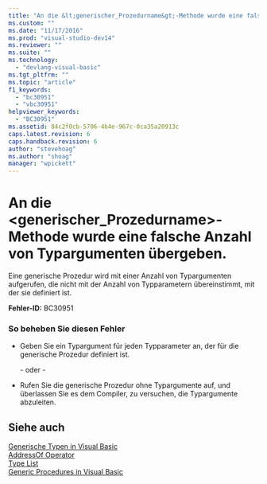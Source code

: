 ```yaml
---
title: "An die &lt;generischer_Prozedurname&gt;-Methode wurde eine falsche Anzahl von Typargumenten &#252;bergeben. | Microsoft Docs"
ms.custom: ""
ms.date: "11/17/2016"
ms.prod: "visual-studio-dev14"
ms.reviewer: ""
ms.suite: ""
ms.technology: 
  - "devlang-visual-basic"
ms.tgt_pltfrm: ""
ms.topic: "article"
f1_keywords: 
  - "bc30951"
  - "vbc30951"
helpviewer_keywords: 
  - "BC30951"
ms.assetid: 84c2f0cb-5706-4b4e-967c-0ca35a20913c
caps.latest.revision: 6
caps.handback.revision: 6
author: "stevehoag"
ms.author: "shoag"
manager: "wpickett"
---
```

# An die &lt;generischer_Prozedurname&gt;-Methode wurde eine falsche Anzahl von Typargumenten &#252;bergeben.
Eine generische Prozedur wird mit einer Anzahl von Typargumenten aufgerufen, die nicht mit der Anzahl von Typparametern übereinstimmt, mit der sie definiert ist.  
  
 **Fehler\-ID:** BC30951  
  
### So beheben Sie diesen Fehler  
  
-   Geben Sie ein Typargument für jeden Typparameter an, der für die generische Prozedur definiert ist.  
  
     \- oder \-  
  
-   Rufen Sie die generische Prozedur ohne Typargumente auf, und überlassen Sie es dem Compiler, zu versuchen, die Typargumente abzuleiten.  
  
## Siehe auch  
 [Generische Typen in Visual Basic](../../visual-basic/programming-guide/language-features/data-types/generic-types.md)   
 [AddressOf Operator](../../visual-basic/language-reference/operators/addressof-operator.md)   
 [Type List](../../visual-basic/language-reference/statements/type-list.md)   
 [Generic Procedures in Visual Basic](../../visual-basic/programming-guide/language-features/data-types/generic-procedures.md)